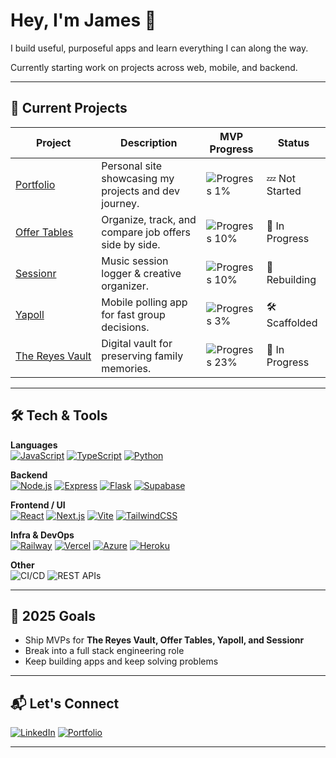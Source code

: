 # Hey, I'm James 👋

I build useful, purposeful apps and learn everything I can along the way.

Currently starting work on projects across web, mobile, and backend.

---

## 🚀 Current Projects

| Project | Description | MVP Progress | Status |
|---------|-------------|--------------|--------|
| [Portfolio](https://github.com/jameslreyes/portfolio) | Personal site showcasing my projects and dev journey. | ![Progress 1%](https://geps.dev/progress/1) | 💤 Not Started |
| [Offer Tables](https://github.com/jameslreyes/offertables) | Organize, track, and compare job offers side by side. | ![Progress 10%](https://geps.dev/progress/10) | 🚧 In Progress |
| [Sessionr](https://github.com/jameslreyes/sessionr) | Music session logger & creative organizer. | ![Progress 10%](https://geps.dev/progress/10) | 🚧 Rebuilding |
| [Yapoll](https://github.com/jameslreyes/yapoll) | Mobile polling app for fast group decisions. | ![Progress 3%](https://geps.dev/progress/3) | 🛠️ Scaffolded |
| [The&nbsp;Reyes&nbsp;Vault](https://github.com/jameslreyes/the-reyes-vault) | Digital vault for preserving family memories. | ![Progress 23%](https://geps.dev/progress/23) | 🚧 In Progress |


---

## 🛠️ Tech & Tools

**Languages**  
[![JavaScript](https://img.shields.io/badge/-JavaScript-F7DF1E?logo=javascript&logoColor=000)](https://developer.mozilla.org/en-US/docs/Web/JavaScript)
[![TypeScript](https://img.shields.io/badge/-TypeScript-3178C6?logo=typescript&logoColor=fff)](https://www.typescriptlang.org/)
[![Python](https://img.shields.io/badge/-Python-3776AB?logo=python&logoColor=fff)](https://www.python.org/)

**Backend**  
[![Node.js](https://img.shields.io/badge/-Node.js-339933?logo=node.js&logoColor=fff)](https://nodejs.org/)
[![Express](https://img.shields.io/badge/-Express-000000?logo=express&logoColor=fff)](https://expressjs.com/)
[![Flask](https://img.shields.io/badge/-Flask-000000?logo=flask&logoColor=fff)](https://flask.palletsprojects.com/)
[![Supabase](https://img.shields.io/badge/-Supabase-3ECF8E?logo=supabase&logoColor=fff)](https://supabase.com/)

**Frontend / UI**  
[![React](https://img.shields.io/badge/-React-61DAFB?logo=react&logoColor=000)](https://react.dev/)
[![Next.js](https://img.shields.io/badge/-Next.js-000000?logo=next.js&logoColor=fff)](https://nextjs.org/)
[![Vite](https://img.shields.io/badge/-Vite-646CFF?logo=vite&logoColor=fff)](https://vitejs.dev/)
[![TailwindCSS](https://img.shields.io/badge/-TailwindCSS-06B6D4?logo=tailwindcss&logoColor=fff)](https://tailwindcss.com/)

**Infra & DevOps**  
[![Railway](https://img.shields.io/badge/-Railway-0B0D0E?logo=railway&logoColor=fff)](https://railway.app/)
[![Vercel](https://img.shields.io/badge/-Vercel-000000?logo=vercel&logoColor=fff)](https://vercel.com/)
[![Azure](https://img.shields.io/endpoint?url=https://gist.githubusercontent.com/jameslreyes/b01658e06ae70ffb6a21c6de9d96f8f8/raw/3dc97ce0728cfa0be294758ff2169b07813d686c/azure-badge.json)](https://azure.microsoft.com/)
[![Heroku](https://img.shields.io/badge/-Heroku-430098?logo=heroku&logoColor=fff)](https://heroku.com/)

**Other**  
![CI/CD](https://img.shields.io/badge/-CI/CD-555)
![REST APIs](https://img.shields.io/badge/-REST%20APIs-FF6F61)

---

## 🎯 2025 Goals

- Ship MVPs for **The Reyes Vault, Offer Tables, Yapoll, and Sessionr**
- Break into a full stack engineering role
- Keep building apps and keep solving problems

---

## 📬 Let's Connect

[![LinkedIn](https://img.shields.io/badge/-LinkedIn-0077B5?logo=linkedin&logoColor=fff)](https://www.linkedin.com/in/james-reyes-42a22513b) 
[![Portfolio](https://img.shields.io/badge/-Portfolio-000000?logo=globe&logoColor=fff)](https://jameslreyes.com) 

---
